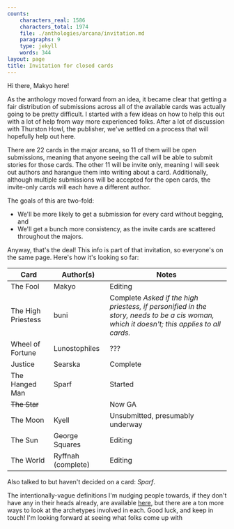 ```yaml
---
counts:
    characters_real: 1586
    characters_total: 1974
    file: ./anthologies/arcana/invitation.md
    paragraphs: 9
    type: jekyll
    words: 344
layout: page
title: Invitation for closed cards
---
```


Hi there, Makyo here!

As the anthology moved forward from an idea, it became clear that getting a fair distribution of submissions across all of the available cards was actually going to be pretty difficult. I started with a few ideas on how to help this out with a lot of help from way more experienced folks. After a lot of discussion with Thurston Howl, the publisher, we've settled on a process that will hopefully help out here.

There are 22 cards in the major arcana, so 11 of them will be open submissions, meaning that anyone seeing the call will be able to submit stories for those cards. The other 11 will be invite only, meaning I will seek out authors and harangue them into writing about a card. Additionally, although multiple submissions will be accepted for the open cards, the invite-only cards will each have a different author.

The goals of this are two-fold:

* We'll be more likely to get a submission for every card without begging, and
* We'll get a bunch more consistency, as the invite cards are scattered throughout the majors.

Anyway, that's the deal! This info is part of that invitation, so everyone's on the same page. Here's how it's looking so far:

Card | Author(s) | Notes
---|---|---
The Fool | Makyo | Editing
The High Priestess | buni | Complete *Asked if the high priestess, if personified in the story, needs to be a cis woman, which it doesn't; this applies to all cards.*
Wheel of Fortune | Lunostophiles | ???
Justice | Searska | Complete
The Hanged Man | Sparf | Started  
~~The Star~~ | | Now GA
The Moon | Kyell | Unsubmitted, presumably underway
The Sun | George Squares | Editing
The World | Ryffnah (complete) | Editing

Also talked to but haven't decided on a card: *Sparf*.

The intentionally-vague definitions I'm nudging people towards, if they don't have any in their heads already, are available [here](../cards), but there are a ton more ways to look at the archetypes involved in each. Good luck, and keep in touch! I'm looking forward at seeing what folks come up with
